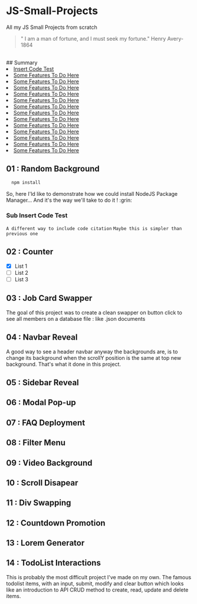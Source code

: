 # JS-Small-Projects
All my JS Small Projects from scratch

> " I am a man of fortune, and I must seek my fortune." Henry Avery-1864
</br>
## Summary

<li><a href="#01-:-random-background">Insert Code Test</a></li>
<li><a href="#02-:-counter">Some Features To Do Here</a></li>
<li><a href="#03-:-job-card-swapper">Some Features To Do Here</a></li>
<li><a href="#04-:-navbar-reveal">Some Features To Do Here</a></li>
<li><a href="#05-:-sidebar-reveal">Some Features To Do Here</a></li>
<li><a href="#06-:-modal-pop-up">Some Features To Do Here</a></li>
<li><a href="#07-:-faq-deployment">Some Features To Do Here</a></li>
<li><a href="#08-:-filter-menu">Some Features To Do Here</a></li>
<li><a href="#09-:-video-background">Some Features To Do Here</a></li>
<li><a href="#10-:-scroll-disappear">Some Features To Do Here</a></li>
<li><a href="#11-:-div-swapping">Some Features To Do Here</a></li>
<li><a href="#12-:-countdown-promotion">Some Features To Do Here</a></li>
<li><a href="#13-:-lorem-generator">Some Features To Do Here</a></li>
<li><a href="#14-:-todolist-interactions">Some Features To Do Here</a></li>

## 01 : Random Background
```sh
  npm install
```
<p>So, here I'ld like to demonstrate how we could install NodeJS Package Manager... And it's the way we'll take to do it ! :grin: </p>

### Sub Insert Code Test
``
  A different way to include code citation
``
`Maybe this is simpler than previous one`

## 02 : Counter
- [x] List 1 <img scr="vanilla/project-10-dispscroll/img/"/>
- [ ] List 2
- [ ] List 3

## 03 : Job Card Swapper
<p>The goal of this project was to create a clean swapper on button click to see all members on a database file : like .json documents</p>

## 04 : Navbar Reveal
<p>A good way to see a header navbar anyway the backgrounds are, is to change its background when the scrollY position is the same at top new background. That's what it done in this project.</p>

## 05 : Sidebar Reveal
## 06 : Modal Pop-up
## 07 : FAQ Deployment
## 08 : Filter Menu
## 09 : Video Background
## 10 : Scroll Disapear
## 11 : Div Swapping
## 12 : Countdown Promotion
## 13 : Lorem Generator
## 14 : TodoList Interactions
<p>This is probably the most difficult project I've made on my own. The famous todolist items, with an input, submit, modify and clear button which looks like an introduction to API CRUD method to create, read, update and delete items.</p>

<!-- This is a simple comment where the variables are declared -->
[contributors-shield]: https://img.shields.io/github/contributors/othneildrew/Best-README-Template.svg?style=for-the-badge
[contributors-url]: https://github.com/othneildrew/Best-README-Template/graphs/contributors
